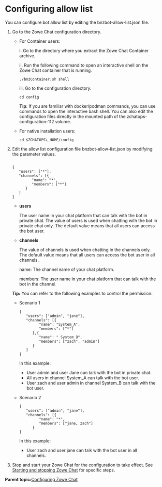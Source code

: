 # Configuring allow list

You can configure bot allow list by editing the bnzbot-allow-list.json file.

1.  Go to the Zowe Chat configuration directory.

    -   For Container users:

        i. Go to the directory where you extract the Zowe Chat Container archive.

        ii. Run the following command to open an interactive shell on the Zowe Chat container that is running.

        ```
        ./bnzContainer.sh shell
        ```

        iii. Go to the configuration directory.

        ```
        cd config
        ```

        **Tip:** If you are familiar with docker/podman commands, you can use commands to open the interactive bash shell. You can also edit the configuration files directly in the mounted path of the zchatops-configuration-112 volume.

    -   For native installation users:

        ```
        cd $ZCHATOPS\_HOME/config
        ```

2.  Edit the allow list configuration file bnzbot-allow-list.json by modifying the parameter values.

    ```
    
    {
       "users": ["*"],
       "channels": [{
             "name": "*",
             "members": ["*"]
          }
       ]
    }
    
    ```

    -   **users**

        The user name in your chat platform that can talk with the bot in private chat. The value of users is used when chatting with the bot in private chat only. The default value means that all users can access the bot user.

    -   **channels**

        The value of channels is used when chatting in the channels only. The default value means that all users can access the bot user in all channels.

        name: The channel name of your chat platform.

        members: The user name in your chat platform that can talk with the bot in the channel.

    **Tip:** You can refer to the following examples to control the permission.

    -   Scenario 1

        ```
        {
           "users": ["admin", "jane"],
           "channels": [{
                 "name": "System_A",
                 "members": ["*"]
              },{
                 "name": " System_B",
                 "members": ["zach", "admin"]
              }
           ]
        }
        
        ```

        In this example:

        -   User admin and user Jane can talk with the bot in private chat.
        -   All users in channel System\_A can talk with the bot user.
        -   User zach and user admin in channel System\_B can talk with the bot user.
    -   Scenario 2

        ```
        {
           "users": ["admin", "jane"],
           "channels": [{
                 "name": "*",
                 "members": ["jane, zach"]
              }
        }
        
        ```

        In this example:

        -   User zach and user jane can talk with the bot user in all channels.
3.  Stop and start your Zowe Chat for the configuration to take effect. See [Starting and stopping Zowe Chat](chatops_install_start_stop_service.md) for specific steps.


**Parent topic:**[Configuring Zowe Chat](chatops_config.md)

